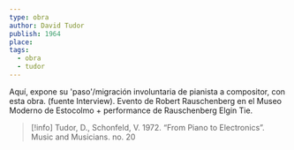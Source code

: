 ```yaml
---
type: obra
author: David Tudor
publish: 1964
place: 
tags:
  - obra
  - tudor
---
```

Aquí, expone su 'paso'/migración involuntaria de pianista a compositor, con esta obra. (fuente Interview). Evento de Robert Rauschenberg en el Museo Moderno de Estocolmo + performance de Rauschenberg Elgin Tie.

> [!info] Tudor, D., Schonfeld, V. 1972. “From Piano to Electronics”. Music and Musicians. no. 20